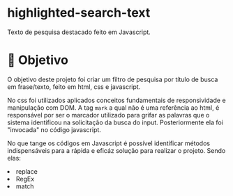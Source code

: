 # highlighted-search-text
Texto de pesquisa destacado feito em Javascript.
<h1>🧵 Objetivo </h1>
<p>O objetivo deste projeto foi criar um filtro de pesquisa por título de busca em frase/texto, feito em html, css e javascript. </p>
<p>No css foi utilizados aplicados conceitos fundamentais de responsividade  e manipulação com DOM. A tag <code>mark</code> a qual não é uma referência ao html, é responsável por ser o marcador utilizado para grifar as palavras que o sistema identificou na solicitação da busca do input. Posteriormente ela foi "invocada" no código javascript. </p>
<p>No que tange os códigos em Javascript é possível identificar métodos indispensáveis para a rápida e eficáz solução para realizar o projeto. Sendo elas:</p>
<li>replace</li>
<li>RegEx</li>
<li>match</li>
